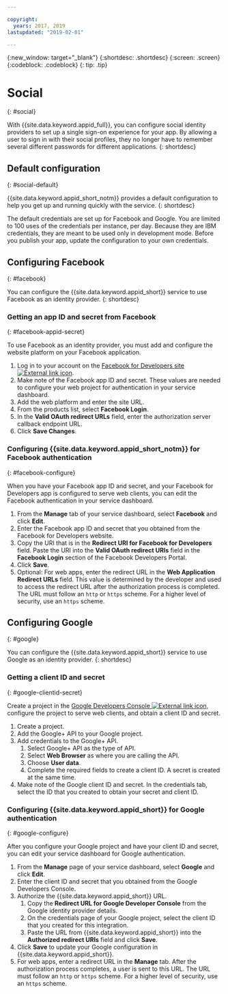 ```yaml
---

copyright:
  years: 2017, 2019
lastupdated: "2019-02-01"

---
```


{:new_window: target="_blank"}
{:shortdesc: .shortdesc}
{:screen: .screen}
{:codeblock: .codeblock}
{: tip: .tip}

# Social
{: #social}

With {{site.data.keyword.appid_full}}, you can configure social identity providers to set up a single sign-on experience for your app. By allowing a user to sign in with their social profiles, they no longer have to remember several different passwords for different applications.
{: shortdesc}


## Default configuration
{: #social-default}

{{site.data.keyword.appid_short_notm}} provides a default configuration to help you get up and running quickly with the service.
{: shortdesc}

The default credentials are set up for Facebook and Google. You are limited to 100 uses of the credentials per instance, per day. Because they are IBM credentials, they are meant to be used only in development mode. Before you publish your app, update the configuration to your own credentials.


## Configuring Facebook
{: #facebook}

You can configure the {{site.data.keyword.appid_short}} service to use Facebook as an identity provider.
{: shortdesc}

### Getting an app ID and secret from Facebook
{: #facebook-appid-secret}

To use Facebook as an identity provider, you must add and configure the website platform on your Facebook application.

1. Log in to your account on the <a href="https://developers.facebook.com/docs/apps/register" target="_blank">Facebook for Developers site <img src="../../icons/launch-glyph.svg" alt="External link icon"></a>.
2. Make note of the Facebook app ID and secret. These values are needed to configure your web project for authentication in your service dashboard.
3. Add the web platform and enter the site URL.
4. From the products list, select **Facebook Login**.
5. In the **Valid OAuth redirect URLs** field, enter the authorization server callback endpoint URL.
6. Click **Save Changes**.


### Configuring {{site.data.keyword.appid_short_notm}} for Facebook authentication
{: #facebook-configure}

When you have your Facebook app ID and secret, and your Facebook for Developers app is configured to serve web clients, you can edit the Facebook authentication in your service dashboard.

1. From the **Manage** tab of your service dashboard, select **Facebook** and click **Edit**.
2. Enter the Facebook app ID and secret that you obtained from the Facebook for Developers website.
3. Copy the URI that is in the **Redirect URI for Facebook for Developers** field. Paste the URI into the **Valid OAuth redirect URIs** field in the **Facebook Login** section of the Facebook Developers Portal.
4. Click **Save**.
5. Optional: For web apps, enter the redirect URL in the **Web Application Redirect URLs** field. This value is determined by the developer and used to access the redirect URL after the authorization process is completed. The URL must follow an `http` or `https` scheme. For a higher level of security, use an `https` scheme.


## Configuring Google
{: #google}

You can configure the {{site.data.keyword.appid_short}} service to use Google as an identity provider.
{: shortdesc}

### Getting a client ID and secret
{: #google-clientid-secret}

Create a project in the <a href="https://developers.google.com/" target="_blank">Google Developers Console <img src="../../icons/launch-glyph.svg" alt="External link icon"></a>, configure the project to serve web clients, and obtain a client ID and secret.

1. Create a project.
2. Add the Google+ API to your Google project.
3. Add credentials to the Google+ API.
    1. Select Google+ API as the type of API.
    2. Select **Web Browser** as where you are calling the API.
    3. Choose **User data**.
    4. Complete the required fields to create a client ID. A secret is created at the same time.
4. Make note of the Google client ID and secret. In the credentials tab, select the ID that you created to obtain your secret and client ID.

### Configuring {{site.data.keyword.appid_short}} for Google authentication
{: #google-configure}

After you configure your Google project and have your client ID and secret, you can edit your service dashboard for Google authentication.

1. From the **Manage** page of your service dashboard, select **Google** and click **Edit**.
2. Enter the client ID and secret that you obtained from the Google Developers Console.
3. Authorize the {{site.data.keyword.appid_short}} URL.
    1. Copy the **Redirect URL for Google Developer Console** from the Google identity provider details.
    2. On the credentials page of your Google project, select the client ID that you created for this integration.
    3. Paste the URL from {{site.data.keyword.appid_short}} into the **Authorized redirect URIs** field and click **Save**.
4. Click **Save** to update your Google configuration in {{site.data.keyword.appid_short}}.
5. For web apps, enter a redirect URL in the **Manage** tab. After the authorization process completes, a user is sent to this URL. The URL must follow an `http` or `https` scheme. For a higher level of security, use an `https` scheme.
